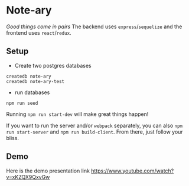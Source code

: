 # Note-ary

_Good things come in pairs_ The backend uses `express`/`sequelize` and the frontend uses `react`/`redux`. 

## Setup 

* Create two postgres databases 

``` 
createdb note-ary 
createdb note-ary-test 
``` 

* run databases

```
npm run seed

```


Running `npm run start-dev` will make great things happen! 

If you want to run the server and/or `webpack` separately, you can also 
`npm run start-server` and `npm run build-client`. From there, just follow your bliss. 

## Demo 


Here is the demo presentation link 
https://www.youtube.com/watch?v=xKZQX9QxvGw